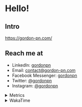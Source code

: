 # Hello!

## Intro

<https://gordon-pn.com/>

## Reach me at

- LinkedIn: [gordonpn](https://www.linkedin.com/in/gordonpn/)
- Email: [contact@gordon-pn.com](mailto:contact@gordon-pn.com)
- Facebook Messenger: [gordonpn](https://www.messenger.com/t/Gordonpn)
- Twitter: [@gordonpn](https://twitter.com/Gordonpn)
- Instagram: [@gordonpn](https://www.instagram.com/gordonpn/)

<details>
  <summary>Metrics</summary>

  <img align="center" src="https://github.com/gordonpn/gordonpn/blob/master/github-metrics.svg" alt="GitHub Metrics">

</details>

<details>
  <summary>WakaTime</summary>

  <!--START_SECTION:waka-->
📊 **This Week I Spent My Time On** 

```text
💬 Programming Languages: 
Other                    43 hrs 37 mins      ████████████████████████░   95.98 % 
XML                      31 mins             ░░░░░░░░░░░░░░░░░░░░░░░░░   01.16 % 
Java                     24 mins             ░░░░░░░░░░░░░░░░░░░░░░░░░   00.90 % 
TypeScript               19 mins             ░░░░░░░░░░░░░░░░░░░░░░░░░   00.71 % 
Brazil Dependency Config 18 mins             ░░░░░░░░░░░░░░░░░░░░░░░░░   00.69 % 

🔥 Editors: 
Chrome                   28 hrs 49 mins      ████████████████░░░░░░░░░   63.40 % 
Slack                    4 hrs 54 mins       ███░░░░░░░░░░░░░░░░░░░░░░   10.78 % 
Messages                 3 hrs 34 mins       ██░░░░░░░░░░░░░░░░░░░░░░░   07.86 % 
Firefox                  2 hrs 49 mins       ██░░░░░░░░░░░░░░░░░░░░░░░   06.21 % 
iTerm2                   2 hrs 34 mins       █░░░░░░░░░░░░░░░░░░░░░░░░   05.65 % 
```


 Last Updated on 27/08/2025 16:29:26 UTC
<!--END_SECTION:waka-->
</details>
